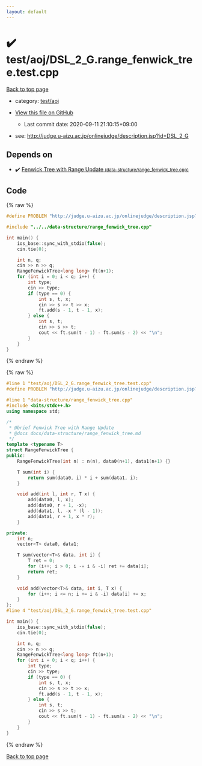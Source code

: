 ```yaml
---
layout: default
---
```


<!-- mathjax config similar to math.stackexchange -->
<script type="text/javascript" async
  src="https://cdnjs.cloudflare.com/ajax/libs/mathjax/2.7.5/MathJax.js?config=TeX-MML-AM_CHTML">
</script>
<script type="text/x-mathjax-config">
  MathJax.Hub.Config({
    TeX: { equationNumbers: { autoNumber: "AMS" }},
    tex2jax: {
      inlineMath: [ ['$','$'] ],
      processEscapes: true
    },
    "HTML-CSS": { matchFontHeight: false },
    displayAlign: "left",
    displayIndent: "2em"
  });
</script>

<script type="text/javascript" src="https://cdnjs.cloudflare.com/ajax/libs/jquery/3.4.1/jquery.min.js"></script>
<script src="https://cdn.jsdelivr.net/npm/jquery-balloon-js@1.1.2/jquery.balloon.min.js" integrity="sha256-ZEYs9VrgAeNuPvs15E39OsyOJaIkXEEt10fzxJ20+2I=" crossorigin="anonymous"></script>
<script type="text/javascript" src="../../../assets/js/copy-button.js"></script>
<link rel="stylesheet" href="../../../assets/css/copy-button.css" />


# :heavy_check_mark: test/aoj/DSL_2_G.range_fenwick_tree.test.cpp

<a href="../../../index.html">Back to top page</a>

* category: <a href="../../../index.html#0d0c91c0cca30af9c1c9faef0cf04aa9">test/aoj</a>
* <a href="{{ site.github.repository_url }}/blob/master/test/aoj/DSL_2_G.range_fenwick_tree.test.cpp">View this file on GitHub</a>
    - Last commit date: 2020-09-11 21:10:15+09:00


* see: <a href="http://judge.u-aizu.ac.jp/onlinejudge/description.jsp?id=DSL_2_G">http://judge.u-aizu.ac.jp/onlinejudge/description.jsp?id=DSL_2_G</a>


## Depends on

* :heavy_check_mark: <a href="../../../library/data-structure/range_fenwick_tree.cpp.html">Fenwick Tree with Range Update <small>(data-structure/range_fenwick_tree.cpp)</small></a>


## Code

<a id="unbundled"></a>
{% raw %}
```cpp
#define PROBLEM "http://judge.u-aizu.ac.jp/onlinejudge/description.jsp?id=DSL_2_G"

#include "../../data-structure/range_fenwick_tree.cpp"

int main() {
    ios_base::sync_with_stdio(false);
    cin.tie(0);

    int n, q;
    cin >> n >> q;
    RangeFenwickTree<long long> ft(n+1);
    for (int i = 0; i < q; i++) {
        int type;
        cin >> type;
        if (type == 0) {
            int s, t, x;
            cin >> s >> t >> x;
            ft.add(s - 1, t - 1, x);
        } else {
            int s, t;
            cin >> s >> t;
            cout << ft.sum(t - 1) - ft.sum(s - 2) << "\n";
        }
    }
}
```
{% endraw %}

<a id="bundled"></a>
{% raw %}
```cpp
#line 1 "test/aoj/DSL_2_G.range_fenwick_tree.test.cpp"
#define PROBLEM "http://judge.u-aizu.ac.jp/onlinejudge/description.jsp?id=DSL_2_G"

#line 1 "data-structure/range_fenwick_tree.cpp"
#include <bits/stdc++.h>
using namespace std;

/*
 * @brief Fenwick Tree with Range Update
 * @docs docs/data-structure/range_fenwick_tree.md
 */
template <typename T>
struct RangeFenwickTree {
public:
    RangeFenwickTree(int n) : n(n), data0(n+1), data1(n+1) {}

    T sum(int i) {
        return sum(data0, i) * i + sum(data1, i);
    }

    void add(int l, int r, T x) {
        add(data0, l, x);
        add(data0, r + 1, -x);
        add(data1, l, -x * (l - 1));
        add(data1, r + 1, x * r);
    }

private:
    int n;
    vector<T> data0, data1;

    T sum(vector<T>& data, int i) {
        T ret = 0;
        for (i++; i > 0; i -= i & -i) ret += data[i];
        return ret;
    }

    void add(vector<T>& data, int i, T x) {
        for (i++; i <= n; i += i & -i) data[i] += x;
    }
};
#line 4 "test/aoj/DSL_2_G.range_fenwick_tree.test.cpp"

int main() {
    ios_base::sync_with_stdio(false);
    cin.tie(0);

    int n, q;
    cin >> n >> q;
    RangeFenwickTree<long long> ft(n+1);
    for (int i = 0; i < q; i++) {
        int type;
        cin >> type;
        if (type == 0) {
            int s, t, x;
            cin >> s >> t >> x;
            ft.add(s - 1, t - 1, x);
        } else {
            int s, t;
            cin >> s >> t;
            cout << ft.sum(t - 1) - ft.sum(s - 2) << "\n";
        }
    }
}

```
{% endraw %}

<a href="../../../index.html">Back to top page</a>


